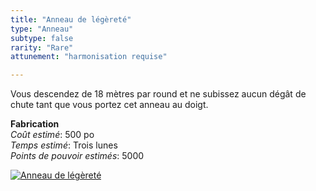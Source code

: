 ```yaml
---
title: "Anneau de légèreté"
type: "Anneau"
subtype: false
rarity: "Rare"
attunement: "harmonisation requise"

---
```

Vous descendez de 18 mètres par round et ne subissez aucun dégât de chute tant que vous portez cet anneau au doigt.  

**Fabrication**  
*Coût estimé*: 500 po  
*Temps estimé*: Trois lunes  
*Points de pouvoir estimés*: 5000    

[![Anneau de légèreté](https://www.douaratil.fr/illustrations/objet/anneaudelegerete300.jpeg)](https://www.douaratil.fr/illustrations/objet/anneaudelegerete.jpeg)  